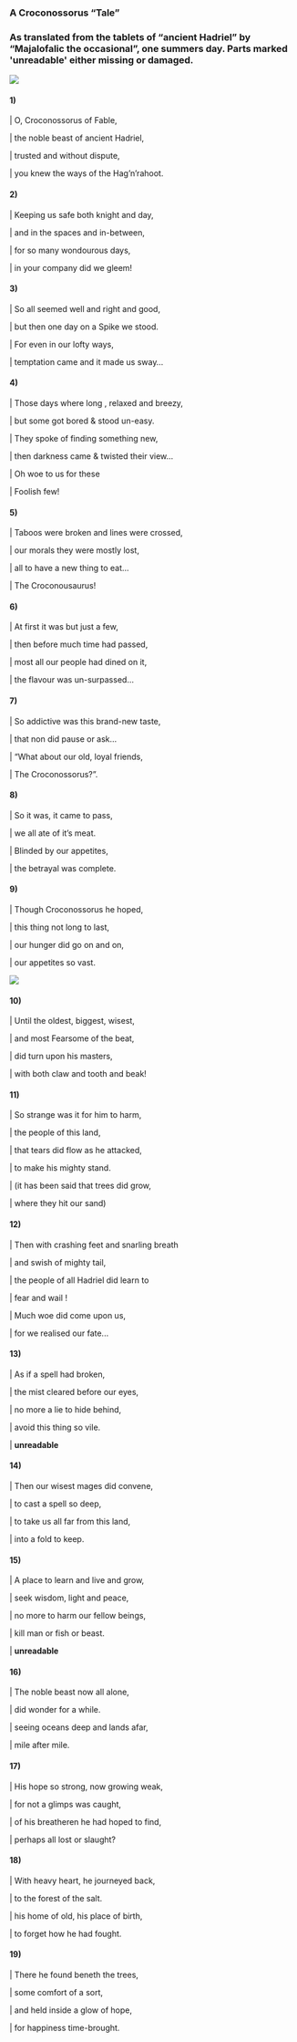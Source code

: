 
### A Croconossorus “Tale”

### As translated from the tablets of “ancient Hadriel” by “Majalofalic the occasional”, one summers day. Parts marked 'unreadable' either missing or damaged.

![](old-paper-by-grunge.jpg)

#### 1)
| O, Croconossorus of Fable, 

| the noble beast of ancient Hadriel,

| trusted and without dispute,

| you knew the ways of the Hag’n’rahoot.

#### 2)
| Keeping us safe both knight and day,
  
| and in the spaces and in-between,

| for so many wondourous days,

| in your company did we gleem!

#### 3)
| So all seemed well and right and good,

| but then one day on a Spike we stood.

| For even in our lofty ways,

| temptation came and it made us sway…

#### 4)
| Those days where long , relaxed and breezy,
  
| but some got bored & stood un-easy.

| They spoke of finding something new,

| then darkness came & twisted their view…

|       Oh woe to us for these

|                 Foolish few!
        
#### 5)
| Taboos were broken and lines were crossed,

| our morals they were mostly lost,

| all to have a new thing to eat…

|       The Croconousaurus!

#### 6)
| At first it was but just a few,

| then before much time had passed,

| most all our people had dined on it,

| the flavour was un-surpassed…

#### 7)
| So addictive was this brand-new taste,

| that non did pause or ask…

| “What about our old, loyal friends,

| The Croconossorus?”.

#### 8)
| So it was, it came to pass,

| we all ate of it’s meat.

| Blinded by our appetites,

| the betrayal was complete.

#### 9)
| Though Croconossorus he hoped,

| this thing not long to last,

| our hunger did go on and on,

| our appetites so vast.

![](old-paper-by-grunge.jpg)

#### 10)
| Until the oldest, biggest, wisest,

| and most Fearsome of the beat,

| did turn upon his masters,

| with both claw and tooth and beak!

#### 11)
| So strange was it for him to harm,

| the people of this land,

| that tears did flow as he attacked,

| to make his mighty stand.

|   (it has been said that trees did grow,

|                 where they hit our sand)

#### 12)
| Then with crashing feet and snarling breath

| and swish of mighty tail,

| the people of all Hadriel did learn to

| fear and wail !

|           Much woe did come upon us,

|           for we realised our fate...

#### 13)
| As if a spell had broken,

| the mist cleared before our eyes,

| no more a lie to hide behind,

| avoid this thing so vile.

|           __unreadable__

#### 14)
| Then our wisest mages did convene,

| to cast a spell so deep,

| to take us all far from this land,

| into a fold to keep.

#### 15)
| A place to learn and live and grow,

| seek wisdom, light and peace,

| no more to harm our fellow beings,

| kill man or fish or beast.

|           __unreadable__

#### 16)
| The noble beast now all alone,

| did wonder for a while.

| seeing oceans deep and lands afar,

| mile after mile.

#### 17)
| His hope so strong, now growing weak,

| for not a glimps was caught,

| of his breatheren he had hoped to find,

| perhaps all lost or slaught?

#### 18)
| With heavy heart, he journeyed back,

| to the forest of the salt.

| his home of old, his place of birth,

| to forget how he had fought.

#### 19)
| There he found beneth the trees,

| some comfort of a sort,

| and held inside a glow of hope,

| for happiness time-brought.
